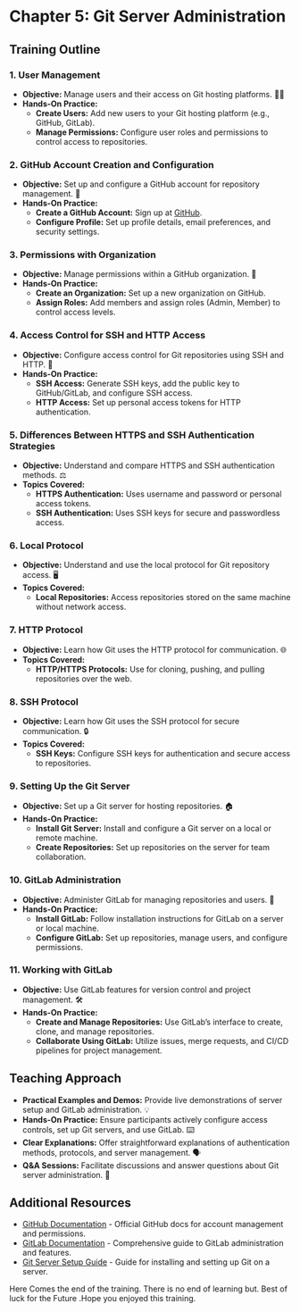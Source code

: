 # Chapter 5: Git Server Administration

## Training Outline

### 1. User Management
- **Objective:** Manage users and their access on Git hosting platforms. 🧑‍💻
- **Hands-On Practice:**
  - **Create Users:** Add new users to your Git hosting platform (e.g., GitHub, GitLab).
  - **Manage Permissions:** Configure user roles and permissions to control access to repositories.

### 2. GitHub Account Creation and Configuration
- **Objective:** Set up and configure a GitHub account for repository management. 🔧
- **Hands-On Practice:**
  - **Create a GitHub Account:** Sign up at [GitHub](https://github.com/join).
  - **Configure Profile:** Set up profile details, email preferences, and security settings.

### 3. Permissions with Organization
- **Objective:** Manage permissions within a GitHub organization. 👥
- **Hands-On Practice:**
  - **Create an Organization:** Set up a new organization on GitHub.
  - **Assign Roles:** Add members and assign roles (Admin, Member) to control access levels.

### 4. Access Control for SSH and HTTP Access
- **Objective:** Configure access control for Git repositories using SSH and HTTP. 🔐
- **Hands-On Practice:**
  - **SSH Access:** Generate SSH keys, add the public key to GitHub/GitLab, and configure SSH access.
  - **HTTP Access:** Set up personal access tokens for HTTP authentication.

### 5. Differences Between HTTPS and SSH Authentication Strategies
- **Objective:** Understand and compare HTTPS and SSH authentication methods. ⚖️
- **Topics Covered:**
  - **HTTPS Authentication:** Uses username and password or personal access tokens.
  - **SSH Authentication:** Uses SSH keys for secure and passwordless access.

### 6. Local Protocol
- **Objective:** Understand and use the local protocol for Git repository access. 🖥️
- **Topics Covered:**
  - **Local Repositories:** Access repositories stored on the same machine without network access.

### 7. HTTP Protocol
- **Objective:** Learn how Git uses the HTTP protocol for communication. 🌐
- **Topics Covered:**
  - **HTTP/HTTPS Protocols:** Use for cloning, pushing, and pulling repositories over the web.

### 8. SSH Protocol
- **Objective:** Learn how Git uses the SSH protocol for secure communication. 🔒
- **Topics Covered:**
  - **SSH Keys:** Configure SSH keys for authentication and secure access to repositories.

### 9. Setting Up the Git Server
- **Objective:** Set up a Git server for hosting repositories. 🏠
- **Hands-On Practice:**
  - **Install Git Server:** Install and configure a Git server on a local or remote machine.
  - **Create Repositories:** Set up repositories on the server for team collaboration.

### 10. GitLab Administration
- **Objective:** Administer GitLab for managing repositories and users. 🔧
- **Hands-On Practice:**
  - **Install GitLab:** Follow installation instructions for GitLab on a server or local machine.
  - **Configure GitLab:** Set up repositories, manage users, and configure permissions.

### 11. Working with GitLab
- **Objective:** Use GitLab features for version control and project management. 🛠️
- **Hands-On Practice:**
  - **Create and Manage Repositories:** Use GitLab’s interface to create, clone, and manage repositories.
  - **Collaborate Using GitLab:** Utilize issues, merge requests, and CI/CD pipelines for project management.

## Teaching Approach

- **Practical Examples and Demos:** Provide live demonstrations of server setup and GitLab administration. 💡
- **Hands-On Practice:** Ensure participants actively configure access controls, set up Git servers, and use GitLab. ⌨️
- **Clear Explanations:** Offer straightforward explanations of authentication methods, protocols, and server management. 🗣️
- **Q&A Sessions:** Facilitate discussions and answer questions about Git server administration. 💬

## Additional Resources

- [GitHub Documentation](https://docs.github.com/en) - Official GitHub docs for account management and permissions.
- [GitLab Documentation](https://docs.gitlab.com/ee/) - Comprehensive guide to GitLab administration and features.
- [Git Server Setup Guide](https://www.git-scm.com/book/en/v2/Distributed-Git-Installing-Git) - Guide for installing and setting up Git on a server.

Here Comes the end of the training. There is no end of learning but. Best of luck for the Future .Hope you enjoyed this training.